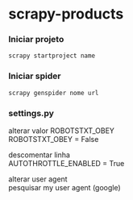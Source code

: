# scrapy-products

### Iniciar projeto
``` 
scrapy startproject name
```

### Iniciar spider
``` 
scrapy genspider nome url
```


### settings.py
<p>
  alterar valor ROBOTSTXT_OBEY <br>
  ROBOTSTXT_OBEY = False
  
  descomentar linha <br>
  AUTOTHROTTLE_ENABLED = True
  
  alterar user agent <br>
  pesquisar my user agent (google)
  
</p>
